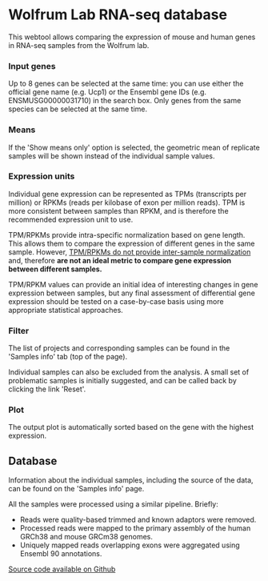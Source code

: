 # Wolfrum Lab RNA-seq database

This webtool allows comparing the expression of mouse and human genes in RNA-seq samples from the Wolfrum lab.

### Input genes

Up to 8 genes can be selected at the same time: you can use either the official gene name (e.g. Ucp1) or the Ensembl gene IDs (e.g. ENSMUSG00000031710) in the search box. Only genes from the same species can be selected at the same time.


### Means

If the 'Show means only' option is selected, the geometric mean of replicate samples will be shown instead of the individual sample values.


### Expression units

Individual gene expression can be represented as TPMs (transcripts per million) or RPKMs (reads per kilobase of exon per million reads). TPM is more consistent between samples than RPKM, and is therefore the recommended expression unit to use.

TPM/RPKMs provide intra-specific normalization based on gene length. This allows them to compare the expression of different genes in the same sample. However, [TPM/RPKMs do not provide inter-sample normalization](https://haroldpimentel.wordpress.com/2014/05/08/what-the-fpkm-a-review-rna-seq-expression-units/) and, therefore **are not an ideal metric to compare gene expression between different samples.**

TPM/RPKM values can provide an initial idea of interesting changes in gene expression between samples, but any final assessment of differential gene expression should be tested on a case-by-case basis using more appropriate statistical approaches.


### Filter

The list of projects and corresponding samples can be found in the 'Samples info' tab (top of the page).

Individual samples can also be excluded from the analysis. A small set of problematic samples is initially suggested, and can be called back by clicking the link 'Reset'.


### Plot

The output plot is automatically sorted based on the gene with the highest expression.


## Database

Information about the individual samples, including the source of the data, can be found on the 'Samples info' page.

All the samples were processed using a similar pipeline. Briefly:

- Reads were quality-based trimmed and known adaptors were removed.
- Processed reads were mapped to the primary assembly of the human GRCh38 and mouse GRCm38 genomes.
- Uniquely mapped reads overlapping exons were aggregated using Ensembl 90 annotations.



<a class = "md_foot" target = "_blank" href='https://github.com/piresn/espresso'>Source code available on Github <i class="fa fa-github"></i></a>
